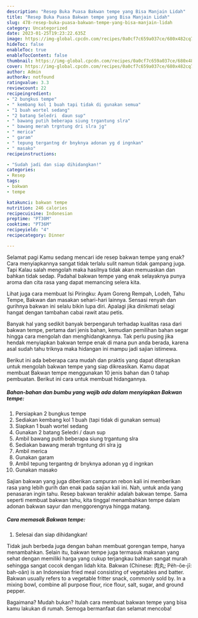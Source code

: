 ```yaml
---
description: "Resep Buka Puasa Bakwan tempe yang Bisa Manjain Lidah"
title: "Resep Buka Puasa Bakwan tempe yang Bisa Manjain Lidah"
slug: 478-resep-buka-puasa-bakwan-tempe-yang-bisa-manjain-lidah
category: Uncategorized
date: 2023-01-25T19:23:22.635Z
image: https://img-global.cpcdn.com/recipes/0a0cf7c659a037ce/680x482cq70/bakwan-tempe-foto-resep-utama.jpg
hideToc: false
enableToc: true
enableTocContent: false
thumbnail: https://img-global.cpcdn.com/recipes/0a0cf7c659a037ce/680x482cq70/bakwan-tempe-foto-resep-utama.jpg
cover: https://img-global.cpcdn.com/recipes/0a0cf7c659a037ce/680x482cq70/bakwan-tempe-foto-resep-utama.jpg
author: Admin
authorAv: notfound
ratingvalue: 3.3
reviewcount: 22
recipeingredient:
- "2 bungkus tempe"
- " kembang kol 1 buah tapi tidak di gunakan semua"
- "1 buah wortel sedang"
- "2 batang Seledri  daun sup"
- " bawang putih beberapa siung trgantung slra"
- " bawang merah trgntung dri slra jg"
- " merica"
- " garam"
- " tepung tergantng dr bnyknya adonan yg d ingnkan"
- " masako"
recipeinstructions:

- "Sudah jadi dan siap dihidangkan!"
categories:
- Resep
tags:
- bakwan
- tempe

katakunci: bakwan tempe 
nutrition: 246 calories
recipecuisine: Indonesian
preptime: "PT30M"
cooktime: "PT36M"
recipeyield: "4"
recipecategory: Dinner

---
```



Selamat pagi Kamu sedang mencari ide resep bakwan tempe yang enak? Cara menyiapkannya sangat tidak terlalu sulit namun tidak gampang juga. Tapi Kalau salah mengolah maka hasilnya tidak akan memuaskan dan bahkan tidak sedap. Padahal bakwan tempe yang enak selayaknya punya aroma dan cita rasa yang dapat memancing selera kita.


Lihat juga cara membuat Isi Piringku: Ayam Goreng Rempah, Lodeh, Tahu Tempe, Bakwan dan masakan sehari-hari lainnya. Sensasi renyah dan gurihnya bakwan ini selalu bikin lupa diri. Apalagi jika dinikmati selagi hangat dengan tambahan cabai rawit atau petis.

Banyak hal yang sedikit banyak berpengaruh terhadap kualitas rasa dari bakwan tempe, pertama dari jenis bahan, kemudian pemilihan bahan segar hingga cara mengolah dan menghidangkannya. Tak perlu pusing jika hendak menyiapkan bakwan tempe enak di mana pun anda berada, karena asal sudah tahu triknya maka hidangan ini mampu jadi sajian istimewa.


Berikut ini ada beberapa cara mudah dan praktis yang dapat diterapkan untuk mengolah bakwan tempe yang siap dikreasikan. Kamu dapat membuat Bakwan tempe menggunakan 10 jenis bahan dan 0 tahap pembuatan. Berikut ini cara untuk membuat hidangannya.

<!--inarticleads1-->

##### Bahan-bahan dan bumbu yang wajib ada dalam menyiapkan Bakwan tempe:

1. Persiapkan 2 bungkus tempe
1. Sediakan  kembang kol 1 buah (tapi tidak di gunakan semua)
1. Siapkan 1 buah wortel sedang
1. Gunakan 2 batang Seledri / daun sup
1. Ambil  bawang putih beberapa siung trgantung slra
1. Sediakan  bawang merah trgntung dri slra jg
1. Ambil  merica
1. Gunakan  garam
1. Ambil  tepung tergantng dr bnyknya adonan yg d ingnkan
1. Gunakan  masako


Sajian bakwan yang juga diberikan campuran rebon kali ini memberikan rasa yang lebih gurih dan enak pada sajian kali ini. Nah, untuk anda yang penasaran ingin tahu. Resep bakwan terakhir adalah bakwan tempe. Sama seperti membuat bakwan tahu, kita tinggal menambahkan tempe dalam adonan bakwan sayur dan menggorengnya hingga matang. 

<!--inarticleads2-->

##### Cara memasak Bakwan tempe:


1. Selesai dan siap dihidangkan!

Tidak jauh berbeda juga dengan bahan membuat gorengan tempe, hanya menambahkan. Selain itu, bakwan tempe juga termasuk makanan yang sehat dengan memiliki harga yang cukup terjangkau bahkan sangat murah sehingga sangat cocok dengan lidah kita. Bakwan (Chinese: 肉丸; Pe̍h-ōe-jī: bah-oân) is an Indonesian fried meal consisting of vegetables and batter. Bakwan usually refers to a vegetable fritter snack, commonly sold by. In a mixing bowl, combine all purpose flour, rice flour, salt, sugar, and ground pepper. 

Bagaimana? Mudah bukan? Itulah cara membuat bakwan tempe yang bisa kamu lakukan di rumah. Semoga bermanfaat dan selamat mencoba!
